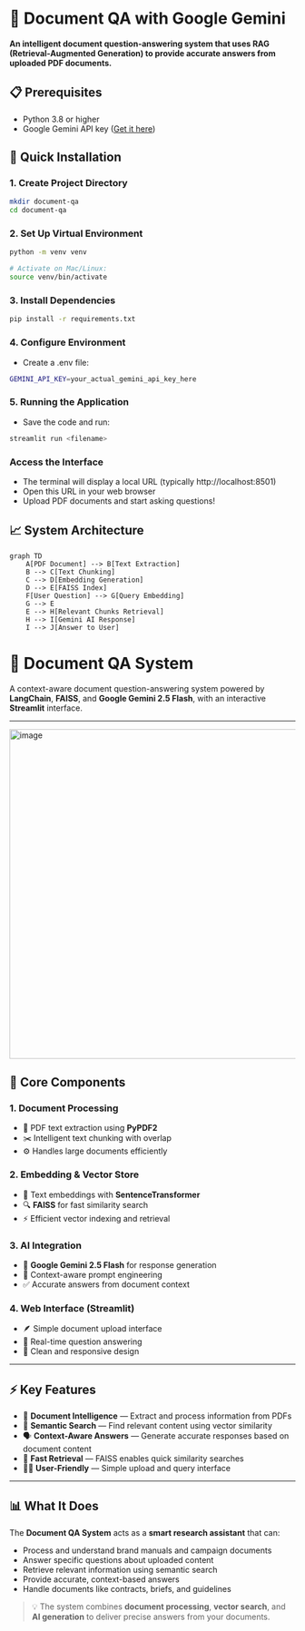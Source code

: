 # 📄 Document QA with Google Gemini

**An intelligent document question-answering system that uses RAG (Retrieval-Augmented Generation) to provide accurate answers from uploaded PDF documents.**

## 📋 Prerequisites

- Python 3.8 or higher
- Google Gemini API key ([Get it here](https://aistudio.google.com/))

## 🚀 Quick Installation

### 1. Create Project Directory
```bash
mkdir document-qa
cd document-qa
```
### 2. Set Up Virtual Environment
```bash
python -m venv venv

# Activate on Mac/Linux:
source venv/bin/activate
```
### 3. Install Dependencies
```bash
pip install -r requirements.txt
```
### 4. Configure Environment
- Create a .env file:
```bash
GEMINI_API_KEY=your_actual_gemini_api_key_here
```
### 5. Running the Application
- Save the code and run:
```bash
streamlit run <filename>
```
### Access the Interface
- The terminal will display a local URL (typically http://localhost:8501)
- Open this URL in your web browser
- Upload PDF documents and start asking questions!
  
## 📈 System Architecture
```mermaid
graph TD
    A[PDF Document] --> B[Text Extraction]
    B --> C[Text Chunking]
    C --> D[Embedding Generation]
    D --> E[FAISS Index]
    F[User Question] --> G[Query Embedding]
    G --> E
    E --> H[Relevant Chunks Retrieval]
    H --> I[Gemini AI Response]
    I --> J[Answer to User]
```
# 🧠 Document QA System

A context-aware document question-answering system powered by **LangChain**, **FAISS**, and **Google Gemini 2.5 Flash**, with an interactive **Streamlit** interface.

---
<img width="1333" height="581" alt="image" src="https://github.com/user-attachments/assets/4a9d2228-96c8-41e9-a44f-15b038d55e30" />


## 🔧 Core Components

### 1. Document Processing
- 📄 PDF text extraction using **PyPDF2**  
- ✂️ Intelligent text chunking with overlap  
- ⚙️ Handles large documents efficiently  

### 2. Embedding & Vector Store
- 🧩 Text embeddings with **SentenceTransformer**  
- 🔍 **FAISS** for fast similarity search  
- ⚡ Efficient vector indexing and retrieval  

### 3. AI Integration
- 🤖 **Google Gemini 2.5 Flash** for response generation  
- 🧠 Context-aware prompt engineering  
- ✅ Accurate answers from document context  

### 4. Web Interface (Streamlit)
- 🪶 Simple document upload interface  
- 💬 Real-time question answering  
- 🧭 Clean and responsive design  

---

## ⚡ Key Features
- 🧠 **Document Intelligence** — Extract and process information from PDFs  
- 🔎 **Semantic Search** — Find relevant content using vector similarity  
- 🗣️ **Context-Aware Answers** — Generate accurate responses based on document content  
- 🚀 **Fast Retrieval** — FAISS enables quick similarity searches  
- 🧍‍♂️ **User-Friendly** — Simple upload and query interface  

---

## 📊 What It Does
The **Document QA System** acts as a **smart research assistant** that can:
- Process and understand brand manuals and campaign documents  
- Answer specific questions about uploaded content  
- Retrieve relevant information using semantic search  
- Provide accurate, context-based answers  
- Handle documents like contracts, briefs, and guidelines  

> 💡 The system combines **document processing**, **vector search**, and **AI generation** to deliver precise answers from your documents.
